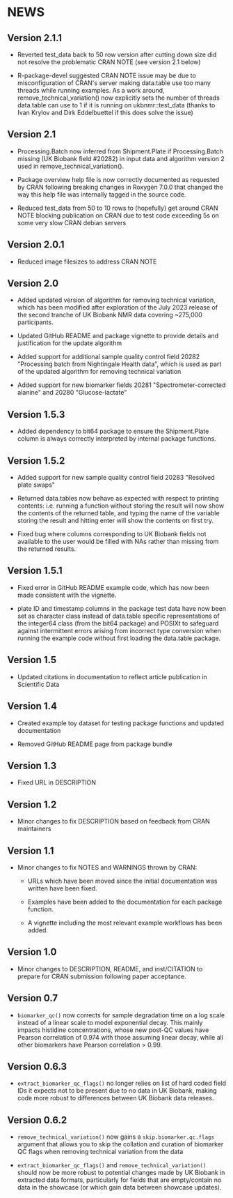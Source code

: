 # NEWS

## Version 2.1.1

 - Reverted test_data back to 50 row version after cutting down size did not
   resolve the problematic CRAN NOTE (see version 2.1 below)
   
 - R-package-devel suggested CRAN NOTE issue may be due to misconfiguration of
   CRAN's server making data.table use too many threads while running examples.
   As a work around, remove_technical_variation() now explicitly sets the number
   of threads data.table can use to 1 if it is running on ukbnmr::test_data 
   (thanks to Ivan Krylov and Dirk Eddelbuettel if this does solve the issue) 
   
## Version 2.1

 - Processing.Batch now inferred from Shipment.Plate if Processing.Batch missing
   (UK Biobank field #20282) in input data and algorithm version 2 used in 
   remove_technical_variation().

 - Package overview help file is now correctly documented as requested by CRAN
   following breaking changes in Roxygen 7.0.0 that changed the way this help 
   file was internally tagged in the source code.
   
 - Reduced test_data from 50 to 10 rows to (hopefully) get around CRAN NOTE 
   blocking publication on CRAN due to test code exceeding 5s on some very 
   slow CRAN debian servers 

## Version 2.0.1

 - Reduced image filesizes to address CRAN NOTE

## Version 2.0

 - Added updated version of algorithm for removing technical variation, which has
   been modified after exploration of the July 2023 release of the second tranche
   of UK Biobank NMR data covering ~275,000 participants.  
   
 - Updated GitHub README and package vignette to provide details and justification
   for the update algorithm
   
 - Added support for additional sample quality control field 20282 "Processing
   batch from Nightingale Health data", which is used as part of the updated
   algorithm for removing technical variation
   
 - Added support for new biomarker fields 20281 "Spectrometer-corrected alanine"
   and 20280 "Glucose-lactate"

## Version 1.5.3

 - Added dependency to bit64 package to ensure the Shipment.Plate column is always
   correctly interpreted by internal package functions.
 
## Version 1.5.2

 - Added support for new sample quality control field 20283 "Resolved plate swaps" 
 
 - Returned data.tables now behave as expected with respect to printing contents:
   i.e. running a function without storing the result will now show the contents
   of the returned table, and typing the name of the variable storing the result
   and hitting enter will show the contents on first try.
   
 - Fixed bug where columns corresponding to UK Biobank fields not available to
   the user would be filled with NAs rather than missing from the returned 
   results.
 
## Version 1.5.1

 - Fixed error in GitHub README example code, which has now been made consistent 
   with the vignette.
 
 - plate ID and timestamp columns in the package test data have now been set as 
   character class instead of data.table specific representations of the 
   integer64 class (from the bit64 package) and POSIXt to safeguard against 
   intermittent errors arising from incorrect type conversion when running the
   example code without first loading the data.table package.
 
## Version 1.5

 - Updated citations in documentation to reflect article publication in 
   Scientific Data

## Version 1.4

 - Created example toy dataset for testing package functions and updated 
   documentation
 
 - Removed GitHub README page from package bundle

## Version 1.3
 
 - Fixed URL in DESCRIPTION

## Version 1.2

 - Minor changes to fix DESCRIPTION based on feedback from CRAN maintainers 

## Version 1.1

- Minor changes to fix NOTES and WARNINGS thrown by CRAN: 

  - URLs which have been moved since the initial documentation was written have 
    been fixed.
    
  - Examples have been added to the documentation for each package function.
  
  - A vignette including the most relevant example workflows has been added.

## Version 1.0

- Minor changes to DESCRIPTION, README, and inst/CITATION to prepare for CRAN
  submission following paper acceptance.

## Version 0.7

- `biomarker_qc()` now corrects for sample degradation time on a log scale 
  instead of a linear scale to model exponential decay. This mainly impacts
  histidine concentrations, whose new post-QC values have Pearson correlation
  of 0.974 with those assuming linear decay, while all other biomarkers have
  Pearson correlation > 0.99.

## Version 0.6.3

- `extract_biomarker_qc_flags()` no longer relies on list of hard coded field 
  IDs it expects not to be present due to no data in UK Biobank, making code
  more robust to differences between UK Biobank data releases.

## Version 0.6.2

- `remove_technical_variation()` now gains a `skip.biomarker.qc.flags` argument
  that allows you to skip the collation and curation of biomarker QC flags when
  removing technical variation from the data
  
- `extract_biomarker_qc_flags()` and `remove_technical_variation()` should now
  be more robust to potential changes made by UK Biobank in extracted data 
  formats, particularly for fields that are empty/contain no data in the 
  showcase (or which gain data between showcase updates).
